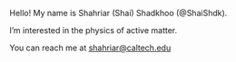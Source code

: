 Hello! My name is Shahriar (Shai) Shadkhoo (@ShaiShdk).

I’m interested in the physics of active matter.

You can reach me at shahriar@caltech.edu
